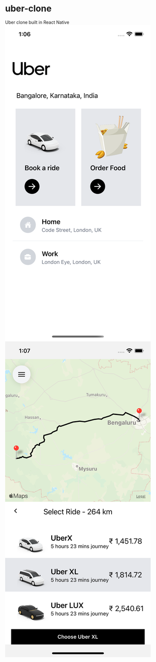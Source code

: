 # uber-clone
Uber clone built in React Native
![Shot 1](https://github.com/SwaroopSambhayya/uber-clone/blob/master/Simulator%20Screen%20Shot%20-%20iPhone%2013%20-%202021-10-23%20at%2013.06.18.png)
![Shot 2](https://github.com/SwaroopSambhayya/uber-clone/blob/master/Simulator%20Screen%20Shot%20-%20iPhone%2013%20-%202021-10-23%20at%2013.07.14.png)
